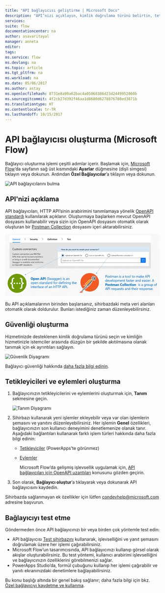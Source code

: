 ```yaml
---
title: "API bağlayıcısı geliştirme | Microsoft Docs"
description: "API’nizi açıklayın, kimlik doğrulama türünü belirtin, tetikleyicilerle eylemleri oluşturun ve test edin."
services: 
suite: flow
documentationcenter: na
author: asavaritayal
manager: anneta
editor: 
tags: 
ms.service: flow
ms.devlang: na
ms.topic: article
ms.tgt_pltfrm: na
ms.workload: na
ms.date: 05/06/2017
ms.author: astay
ms.openlocfilehash: 8731e8a90a62bac4a05068386d23d2449952860b
ms.sourcegitcommit: 4f2cb27d392f46aa1d8680d6278876780ed3871b
ms.translationtype: HT
ms.contentlocale: tr-TR
ms.lasthandoff: 10/15/2017
---
```

# <a name="develop-an-api-connector-microsoft-flow"></a>API bağlayıcısı oluşturma (Microsoft Flow)
Bağlayıcı oluşturma işlemi çeşitli adımlar içerir. Başlamak için, [Microsoft Flow](https://flow.microsoft.com/)’da sayfanın sağ üst kısmındaki **Ayarlar** düğmesine (dişli simgesi) tıklayın veya dokunun. Ardından **Özel Bağlayıcılar**’a tıklayın veya dokunun.

![API bağlayıcılarını bulma](./media/api-connectors-dev/finding-custom-apis.png)

## <a name="describe-your-api"></a>API'nizi açıklama
API bağlayıcıları, HTTP API’sinin arabirimini tanımlamaya yönelik [OpenAPI standardı](https://swagger.io/) kullanılarak açıklanır. Oluşturmaya başlarken mevcut OpenAPI dosyasını kullanabilir veya sizin için OpenAPI dosyasını otomatik olarak oluşturan bir [Postman Collection](https://www.getpostman.com/docs/collections) dosyasını içeri aktarabilirsiniz. 

![API’nizi tanımlama diyagramı](./media/api-connectors-dev/build-your-api-updated.png)

Bu API açıklamalarının birinden başlarsanız, sihirbazdaki meta veri alanları otomatik olarak doldurulur. Bunları istediğiniz zaman düzenleyebilirsiniz.  

## <a name="build-security"></a>Güvenliği oluşturma
Hizmetinizde desteklenen kimlik doğrulama türünü seçin ve kimliğin hizmetinizle istemciler arasında düzgün bir şekilde akıtılmasına olanak tanımak için ek ayrıntıları sağlayın. 

![Güvenlik Diyagramı](./media/api-connectors-dev/security.png)

Bağlayıcı güvenliği hakkında [daha fazla bilgi edinin](register-custom-api.md).

## <a name="build-triggers-and-actions"></a>Tetikleyicileri ve eylemleri oluşturma
1. Bağlayıcınızın tetikleyicilerini ve eylemlerini oluşturmak için, **Tanım** sekmesine geçin. 
   
    ![Tanım Diyagramı](./media/api-connectors-dev/definition.png)
2. Sihirbazı kullanarak yeni işlemler ekleyebilir veya var olan işlemlerin şemasını ve yanıtını düzenleyebilirsiniz. Her işlemin **Genel** özellikleri, bağlayıcınızın son kullanıcı deneyimini denetlemenize olanak tanır. Aşağıdaki bağlantıları kullanarak farklı işlem türleri hakkında daha fazla bilgi edinin:
   
   * [Tetikleyiciler](customapi-webhooks.md) (PowerApps’te görünmez)
   * [Eylemler](register-custom-api.md)
     
     Microsoft Flow’da gelişmiş işlevsellik uygulamak için, [API bağlayıcıları için OpenAPI uzantıları](https://flow.microsoft.com/documentation/customapi-how-to-swagger/) konusunu gözden geçirin. 
3. Son olarak, **Bağlayıcı oluştur**’a tıklayarak veya dokunarak API bağlayıcısını kaydedin.

Sihirbazda sağlanmayan ek özellikler için lütfen [condevhelp@microsoft.com](mailto:condevhelp@microsoft.com) adresine başvurun.

## <a name="test-the-connector"></a>Bağlayıcıyı test etme
Göndermeden önce API bağlayıcınızı bir veya birden çok yöntemle test edin: 

* API bağlayıcısı [Test sihirbazını](https://flow.microsoft.com/blog/new-updates-custom-api/) kullanarak, işlevselliğini ve yanıt şemasını doğrulamak üzere her işlemi çağırabilirsiniz.
* Microsoft Flow’un tasarımcısında, API bağlayıcınızı kullanıp görsel olarak akışlar oluşturabilirsiniz. Bu test yöntemi, kullanıcı arabirimi işlevselliğini ve bağlayıcınızın özelliklerini görebilmenizi sağlar.
* PowerApps Studio’da, formül çubuğunu kullanıp her işlemi çağırabilir ve yanıtı ekranınızdaki denetimlere bağlayabilirsiniz.

Bu konu başlığı altında bir genel bakış sağlanır; daha fazla bilgi için bkz. [Özel bağlayıcıyı kaydetme ve kullanma](register-custom-api.md).

